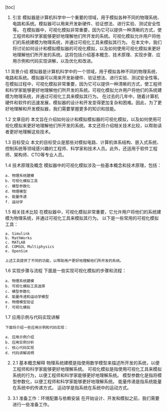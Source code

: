
[toc]                    
                
                
1. 引言
    模拟器是计算机科学中一个重要的领域，用于模拟各种不同的物理系统、电路和系统。模拟器可以用来开发新硬件、验证想法、进行实验、测试安全性等。
    在模拟器中，可视化模拟非常重要，因为它可以提供一种清晰的方式，使工程师和科学家能够更好地理解他们所开发的系统。可视化模拟允许用户将他们的系统建模为物理系统，并通过可视化工具来模拟其行为。
    在本文中，我们将讨论如何设计和模拟模拟器的可视化模拟，以及如何使用可视化模拟来更好地理解他们所开发的系统。这将包括介绍基本概念、技术原理、实现步骤、应用示例和代码实现讲解，以及优化和改进。

1.1 背景介绍
    模拟器是计算机科学中的一个领域，用于模拟各种不同的物理系统、电路和系统。模拟器可以用来开发新硬件、验证想法、进行实验、测试安全性等。
    在模拟过程中，可视化模拟非常重要，因为它可以提供一种清晰的方式，使工程师和科学家能够更好地理解他们所开发的系统。可视化模拟允许用户将他们的系统建模为物理系统，并通过可视化工具来模拟其行为。
    在过去的几年中，随着计算机硬件和软件的迅速发展，模拟器的设计和开发变得更加复杂和困难。因此，为了更好地理解和开发模拟器，我们需要掌握更多的知识和技能。

1.2 文章目的
    本文旨在介绍如何设计和模拟模拟器的可视化模拟，以及如何使用可视化模拟来更好地理解他们所开发的系统。本文还将介绍相关技术比较，以帮助读者更好地理解这些技术。

1.3 目标受众
    本文的目标受众是那些对模拟电路、计算机体系结构、嵌入式系统、控制系统等领域感兴趣的工程师、科学家和技术人员。此外，还适用于软件工程师、架构师、CTO等专业人员。

1.4 技术原理及概念
    模拟器中的可视化模拟涉及一些基本概念和技术原理，包括：

    a. 物理系统建模
    b. 可视化模拟工具
    c. 模型参数化
    d. 物理模型
    e. 能量传递
    f. 运动学

1.5 相关技术比较
    在模拟器中，可视化模拟非常重要，它允许用户将他们的系统建模为物理系统，并通过可视化工具来模拟其行为。
    以下是一些常用的可视化模拟工具：

    a. Simulink
    b. MathWorks
    c. MATLAB
    d. COMSOL Multiphysics
    e. OpenSim

    上述工具提供了不同的功能，以帮助用户更好地理解他们所开发的系统。

1.6 实现步骤与流程
    下面是一些实现可视化模拟的步骤和流程：

    a. 物理系统建模
    b. 可视化模拟工具选择
    c. 模型参数化
    d. 能量传递和运动学模型
    e. 物理模型验证
    f. 可视化模拟

1.7 应用示例与代码实现讲解

    下面将介绍一些应用示例和代码实现：

    a. 应用示例介绍
    b. 应用实例分析
    c. 核心代码实现
    d. 代码讲解说明

2. 2.1 基本概念解释
    物理系统建模是指使用数学模型来描述所开发的系统，以便工程师和科学家能够更好地理解系统。
    可视化模拟是指使用可视化工具来模拟系统的行为，以便工程师和科学家能够更好地理解系统。
    模型参数化是指将模型参数化，以便工程师和科学家能够更好地理解系统。
    能量传递是指系统能量在系统中的传递方式。
    运动学是指系统在系统中的运动方式。

3. 3.1 准备工作：环境配置与依赖安装
    在开始设计、开发和模拟之前，我们需要进行一些准备工作。

